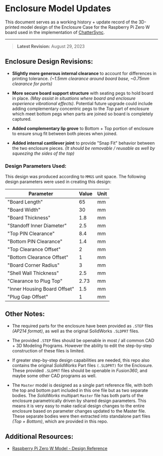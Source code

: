 # Enclosure Model Updates

This document serves as a working history + update record of the 3D-printed model design of the Enclosure Case for the Raspberry Pi Zero W board used in the implementation of [ChatterSync](https://github.com/Chatter-Software-Development/ChatterSync).

---

> **Latest Revision:**  August 29, 2023

## Enclosure Design Revisions:

- **Slightly more generous internal clearance** to account for differences in printing tolerance. *(~1.5mm clearance around board base, ~0.75mm clearance for ports)*

- **More secure board support structure** with seating pegs to hold board in place. *(May assist in situations where board and enclosure experience vibrational effects)*. Potential future upgrade could include adding complementary concentric pegs to the *Top* part of enclosure which meet bottom pegs when parts are joined so board is completely captured.

- **Added complementary lip grove** to Bottom + Top portion of enclosure to ensure snug fit between both pieces when joined.

- **Added internal cantilever joint** to provide "Snap Fit" behavior between the two enclosure pieces. *(It should be removable / reusable as well by squeezing the sides of the top)*

### Design Parameters Used:
This design was produced according to `MMGS` unit space. The following design parameters were used in creating this design:

| Parameter | Value | Unit |
|--|--|--|
| "Board Length" | 65 | mm |
| "Board Width" | 30 | mm |
| "Board Thickness" | 1.8 | mm |
| "Standoff Inner Diameter" | 2.5 | mm |
| "Top PIN Clearance" | 8.4 | mm |
| "Bottom PIN Clearance" | 1.4 | mm |
| "Top Clearance Offset" | 2 | mm |
| "Bottom Clearance Offset" | 1 | mm |
| "Board Corner Radius" | 3 | mm |
| "Shell Wall Thickness" | 2.5 | mm |
| "Clearance to Plug Top" | 2.73 | mm |
| "Inner Housing Board Offset" | 1.5 | mm |
| "Plug Gap Offset" | 1 | mm |

## Other Notes:

- The required parts for the enclosure have been provided as `.STEP` files *(AP214 format)*, as well as the original SolidWorks `.SLDPRT` files.

- The provided `.STEP` files should be openable in most / all common CAD + 3D Modeling Programs. However the ability to edit the step-by-step construction of these files is limited.

- If greater step-by-step design capabilities are needed, this repo also contains the original *SolidWorks* Part files `(.SLDPRT)` for the Enclosure. These provided `.SLDPRT` files should be openable in *Fusion360*, and maybe some other CAD programs as well.

- The `Master` model is designed as a single part reference file, with both the top and bottom part included in this one file but as two separate bodies. The *SolidWorks* multipart `Master` file has both parts of the enclosure parametrically driven by shared design parameters. This means it is very easy to make radical design changes to the entire enclosure based on parameter changes updated to the Master file. These separate bodies were then extracted into standalone part files *(Top + Bottom)*, which are provided in this repo.

## Additional Resources:

- [Raspberry Pi Zero W Model - Design Reference](https://grabcad.com/library/raspberry-pi-zero-w-1)
